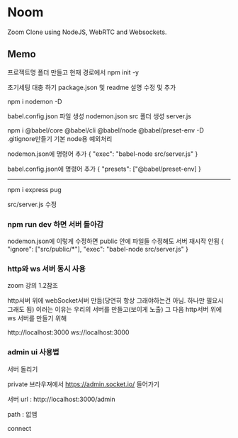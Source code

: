 # Noom

Zoom Clone using NodeJS, WebRTC and Websockets.




## Memo


프로젝트명 폴더 만들고
현재 경로에서 npm init -y

초기세팅 대충 하기 package.json 및 readme 설명 수정 및 추가

npm i nodemon -D

babel.config.json 파일 생성
nodemon.json
src 폴더 생성
server.js

npm i @babel/core @babel/cli @babel/node @babel/preset-env -D
.gitignore만들기
기본 node용 예외처리

nodemon.json에 명령어 추가
{
"exec": "babel-node src/server.js"
}

babel.config.json에 명령어 추가
{
"presets": ["@babel/preset-env]
}

------------------------------------------------

npm i express pug

src/server.js 수정




### npm run dev 하면 서버 돌아감

nodemon.json에 이렇게 수정하면 public 안에 파일들 수정해도 서버 재시작 안됨
{
"ignore": ["src/public/*"],
"exec": "babel-node src/server.js"
}


### http와 ws 서버 동시 사용
zoom 강의 1.2참조

http서버 위에 webSocket서버 만듬(당연히 항상 그래야하는건 아님. 하나만 필요시 그래도 됨)
이러는 이유는 우리의 서버를 만들고(보이게 노출) 그 다음 http서버 위에 ws 서버를 만들기 위해

http://localhost:3000
ws://localhost:3000

### admin ui  사용법

서버 돌리기

private 브라우져에서 https://admin.socket.io/ 들어가기

서버 url : http://localhost:3000/admin

path : 없앰

connect
